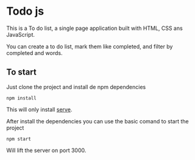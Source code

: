 # Todo js

This is a To do list, a single page application built with HTML, CSS ans JavaScript.

You can create a to do list, mark them like completed, and filter by completed and words.

## To start

Just clone the project and install de npm dependencies 
```
npm install
```

This will only install [serve](https://www.npmjs.com/package/serve).

After install the dependencies you can use the basic comand to start the project
```
npm start
```

Will lift the server on port 3000.